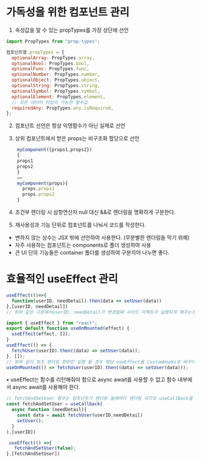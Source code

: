 # 가독성을 위한 컴포넌트 관리

1. 속성값을 알 수 있는 propTypes를 가장 상단에 선언

```javascript
import PropTypes from "prop-types";

컴포넌트명.propTypes = {
  optionalArray: PropTypes.array,
  optionalBool: PropTypes.bool,
  optionalFunc: PropTypes.func,
  optionalNumber: PropTypes.number,
  optionalObject: PropTypes.object,
  optionalString: PropTypes.string,
  optionalSymbol: PropTypes.symbol,
  optionalElement: PropTypes.element,
  // 모든 데이터 타입이 가능한 필수값
  requiredAny: PropTypes.any.isRequired,
};
```

2. 컴포넌트 선언은 항상 익명함수가 아닌 실제로 선언

3. 상위 컴포넌트에서 받은 props는 비구조화 할당으로 선언

```javascript
    myComponent({props1,props2})
    {
    props1
    props2
    }
    ==
    myComponent(props){
      props.props1
      props.props2
    }
```

4. 조건부 렌더링 시 삼항연산자 null 대신 &&로 렌더링을 명확하게 구분한다.

5. 재사용성과 기능 단위로 컴포넌트를 나눠서 코드를 작성한다.

- 변하지 않는 상수는 JSX 밖에 선언하여 사용한다. (무분별한 렌더링을 막기 위해)
- 자주 사용하는 컴포넌트는 components로 폴더 생성하여 사용
- 큰 UI 단의 기능들은 container 폴더를 생성하여 구분지어 나누면 좋다.

# 효율적인 useEffect 관리

```javascript
useEffect(()=>{
  function(userID, needDetail).then(data => setUser(data))
},[userID, needDetail])
// 위와 같은 구문에서userID, needDetail가 변경될떄 사이드 이펙트가 실행되게 해주는것을 권고해주고 있다.
```

```javascript
import { useEffect } from "react";
export default function useOnMounted(effect) {
  useEffect(effect, []);
}
useEffect(() => {
  fetchUser(userID).then((data) => setUser(data));
}, []);
// 위와 같이 최초 렌더링 한번만 실행 될 경우 해당 useEffect를 CustomHooks로 바꾸어 명시적으로 선언 해주어 사용하는것이 좋다, 나는 잘 모르겠다..
useOnMounted(() => fetchUser(userID).then((data) => setUser(data)));
```

• useEffect는 함수를 리턴해줘야 함으로 async await를 사용할 수 없고 함수 내부에서 async await를 사용해야 한다.
```javascript
// fetchAndSetUser 함수는 컴포넌트가 렌더링 될때마다 렌더링 되므로 useCallBack을 활용하여 userID가 변경 될 떄만 함수를 호출하게 해준다.
const fetchAndSetUser = useCallback(
  async function (needDetail){
    const data = await fetchUser(userID,needDetail)
    setUser();
  }
),[userID])

 useEffect(() =>{
   fetchAndSetUser(false);
},[fetchAndSetUser])
```